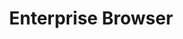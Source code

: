 ---
title: Enterprise Browser
insert:
  file: enterprise-browser/1-5/guide/about/index.md
layout: guide.html
menu:
  title: Enterprise Browser 1.5
  img: enterprise_browser_logo.png
  versions:
    - versionto: 1-4
      versionfrom: 1-5
      default: /enterprise-browser/1-4/guide/about
      label: '1.4'
  items:
    - title: About
      url: /enterprise-browser/1-5/guide/about
    - title: Getting Started
      url: /enterprise-browser/1-5/guide/gettingstarted
    - title: Tutorials
      url: /enterprise-browser/1-5/tutorial/
    - title: Guides
      url: /enterprise-browser/1-5/guide
    - title: APIs
      url: /enterprise-browser/1-5/api
    - icon: fa fa-search
      url: /enterprise-browser/1-5/search
product: Enterprise Browser
productversion: '1.5'
---